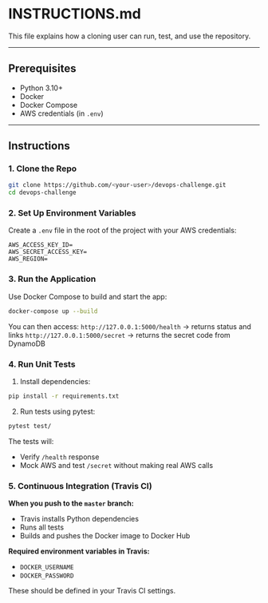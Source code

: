 # INSTRUCTIONS.md

This file explains how a cloning user can run, test, and use the repository.

---

## Prerequisites

- Python 3.10+
- Docker
- Docker Compose
- AWS credentials (in `.env`)

---

## Instructions

### 1. Clone the Repo

```bash
git clone https://github.com/<your-user>/devops-challenge.git
cd devops-challenge
```

### 2. Set Up Environment Variables

Create a `.env` file in the root of the project with your AWS credentials:

```env
AWS_ACCESS_KEY_ID=
AWS_SECRET_ACCESS_KEY=
AWS_REGION=
```

### 3. Run the Application

Use Docker Compose to build and start the app:

```bash
docker-compose up --build
```

You can then access:
`http://127.0.0.1:5000/health` → returns status and links
`http://127.0.0.1:5000/secret` → returns the secret code from DynamoDB

### 4. Run Unit Tests

1. Install dependencies:

```bash
pip install -r requirements.txt
```

2. Run tests using pytest:

```bash
pytest test/
```

The tests will:

* Verify `/health` response
* Mock AWS and test `/secret` without making real AWS calls

### 5. Continuous Integration (Travis CI)

**When you push to the `master` branch:**

* Travis installs Python dependencies
* Runs all tests
* Builds and pushes the Docker image to Docker Hub

**Required environment variables in Travis:**

* `DOCKER_USERNAME`
* `DOCKER_PASSWORD`

These should be defined in your Travis CI settings.
